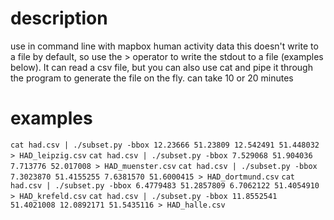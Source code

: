 # description
use in command line with mapbox human activity data
this doesn't write to a file by default, so use the > operator to write the stdout to a file (examples below).
It can read a csv file, but you can also use cat and pipe it through the program to generate the file on the fly.
can take 10 or 20 minutes

# examples
`cat had.csv | ./subset.py -bbox 12.23666 51.23809 12.542491 51.448032 > HAD_leipzig.csv`
`cat had.csv | ./subset.py -bbox 7.529068 51.904036 7.713776 52.017008 > HAD_muenster.csv`
`cat had.csv | ./subset.py -bbox 7.3023870 51.4155255 7.6381570 51.6000415 > HAD_dortmund.csv`
`cat had.csv | ./subset.py -bbox 6.4779483 51.2857809 6.7062122 51.4054910 > HAD_krefeld.csv`
`cat had.csv | ./subset.py -bbox 11.8552541 51.4021008 12.0892171 51.5435116 > HAD_halle.csv`
